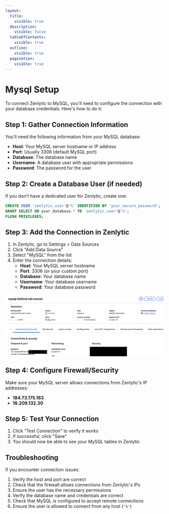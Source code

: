 ```yaml
---
layout:
  title:
    visible: true
  description:
    visible: false
  tableOfContents:
    visible: true
  outline:
    visible: true
  pagination:
    visible: true
---
```


# Mysql Setup

To connect Zenlytic to MySQL, you'll need to configure the connection with your database credentials. Here's how to do it:

## Step 1: Gather Connection Information

You'll need the following information from your MySQL database:

* **Host**: Your MySQL server hostname or IP address
* **Port**: Usually 3306 (default MySQL port)
* **Database**: The database name
* **Username**: A database user with appropriate permissions
* **Password**: The password for the user

## Step 2: Create a Database User (if needed)

If you don't have a dedicated user for Zenlytic, create one:

```sql
CREATE USER 'zenlytic_user'@'%' IDENTIFIED BY 'your_secure_password';
GRANT SELECT ON your_database.* TO 'zenlytic_user'@'%';
FLUSH PRIVILEGES;
```

## Step 3: Add the Connection in Zenlytic

1. In Zenlytic, go to Settings > Data Sources
2. Click "Add Data Source"
3. Select "MySQL" from the list
4. Enter the connection details:
   * **Host**: Your MySQL server hostname
   * **Port**: 3306 (or your custom port)
   * **Database**: Your database name
   * **Username**: Your database username
   * **Password**: Your database password

![Mysql Setup 1](../assets/7_data_sources/mysql-setup-1.png)

## Step 4: Configure Firewall/Security

Make sure your MySQL server allows connections from Zenlytic's IP addresses:

* **184.73.175.163**
* **18.209.132.30**

## Step 5: Test Your Connection

1. Click "Test Connection" to verify it works
2. If successful, click "Save"
3. You should now be able to see your MySQL tables in Zenlytic

## Troubleshooting

If you encounter connection issues:

1. Verify the host and port are correct
2. Check that the firewall allows connections from Zenlytic's IPs
3. Ensure the user has the necessary permissions
4. Verify the database name and credentials are correct
5. Check that MySQL is configured to accept remote connections
6. Ensure the user is allowed to connect from any host (`'%'`)
